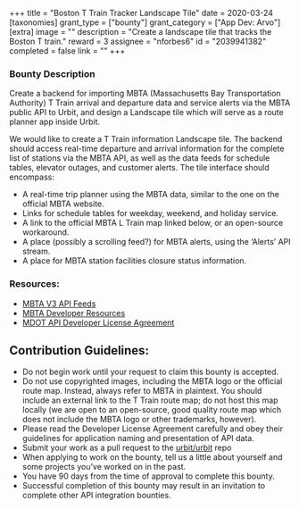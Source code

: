 +++
title = "Boston T Train Tracker Landscape Tile"
date = 2020-03-24
[taxonomies]
grant_type = ["bounty"]
grant_category = ["App Dev: Arvo"]
[extra]
image = ""
description = "Create a landscape tile that tracks the Boston T train."
reward = 3
assignee = "nforbes6"
id = "2039941382"
completed = false
link = ""
+++

### Bounty Description

Create a backend for importing MBTA (Massachusetts Bay Transportation Authority) T Train arrival and departure data and service alerts via the MBTA public API to Urbit, and design a Landscape tile which will serve as a route planner app inside Urbit.

We would like to create a T Train information Landscape tile. The backend should access real-time departure and arrival information for the complete list of stations via the MBTA API, as well as the data feeds for schedule tables, elevator outages, and customer alerts. The tile interface should encompass:

- A real-time trip planner using the MBTA data, similar to the one on the official MBTA  website. 
- Links for schedule tables for weekday, weekend, and holiday service. 
- A link to the official MBTA L Train map linked below, or an open-source workaround.
- A place (possibly a scrolling feed?) for MBTA alerts, using the ‘Alerts’ API stream.
- A place for MBTA station facilities closure status information.

### Resources:

- [MBTA V3 API Feeds](https://www.mbta.com/developers/v3-api)
- [MBTA Developer Resources](https://www.mbta.com/developers/resources)
- [MDOT API Developer License Agreement](https://www.mass.gov/files/documents/2017/10/27/develop_license_agree_0.pdf)

## Contribution Guidelines:

- Do not begin work until your request to claim this bounty is accepted.
- Do not use copyrighted images, including the MBTA logo or the official route map. Instead, always refer to MBTA in plaintext. You should include an external link to the T Train route map; do not host this map locally (we are open to an open-source, good quality route map which does not include the MBTA logo or other trademarks, however). 
- Please read the Developer License Agreement carefully and obey their guidelines for application naming and presentation of API data. 
- Submit your work as a pull request to the [urbit/urbit](https://github.com/urbit/urbit/pulls) repo
- When applying to work on the bounty, tell us a little about yourself and some projects you’ve worked on in the past.
- You have 90 days from the time of approval to complete this bounty.
-  Successful completion of this bounty may result in an invitation to complete other API integration bounties. 


    